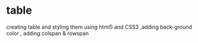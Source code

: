 # table
creating table and styling them using html5 and CSS3 ,adding back-ground color  , adding colspan &amp; rowspan
